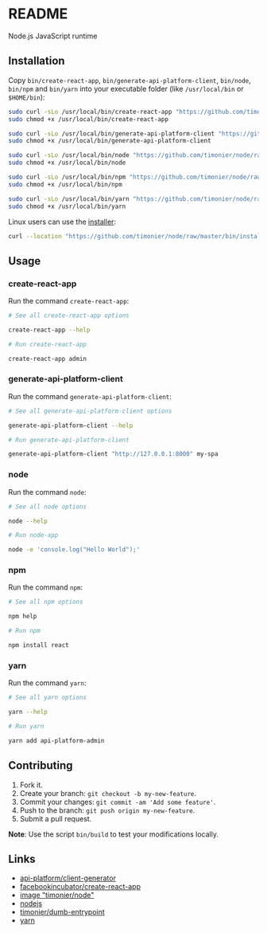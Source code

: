 # README

Node.js JavaScript runtime

## Installation

Copy `bin/create-react-app`, `bin/generate-api-platform-client`, `bin/node`, `bin/npm` and `bin/yarn` into your executable folder (like `/usr/local/bin` or `$HOME/bin`):

```sh
sudo curl -sLo /usr/local/bin/create-react-app "https://github.com/timonier/node/raw/master/bin/create-react-app"
sudo chmod +x /usr/local/bin/create-react-app

sudo curl -sLo /usr/local/bin/generate-api-platform-client "https://github.com/timonier/node/raw/master/bin/generate-api-platform-client"
sudo chmod +x /usr/local/bin/generate-api-platform-client

sudo curl -sLo /usr/local/bin/node "https://github.com/timonier/node/raw/master/bin/node"
sudo chmod +x /usr/local/bin/node

sudo curl -sLo /usr/local/bin/npm "https://github.com/timonier/node/raw/master/bin/npm"
sudo chmod +x /usr/local/bin/npm

sudo curl -sLo /usr/local/bin/yarn "https://github.com/timonier/node/raw/master/bin/yarn"
sudo chmod +x /usr/local/bin/yarn
```

Linux users can use the [installer](https://github.com/timonier/node/blob/master/bin/installer):

```sh
curl --location "https://github.com/timonier/node/raw/master/bin/installer" | sudo sh -s -- install
```

## Usage

### create-react-app

Run the command `create-react-app`:

```sh
# See all create-react-app options

create-react-app --help

# Run create-react-app

create-react-app admin
```

### generate-api-platform-client

Run the command `generate-api-platform-client`:

```sh
# See all generate-api-platform-client options

generate-api-platform-client --help

# Run generate-api-platform-client

generate-api-platform-client "http://127.0.0.1:8000" my-spa
```

### node

Run the command `node`:

```sh
# See all node options

node --help

# Run node-app

node -e 'console.log("Hello World");'
```

### npm

Run the command `npm`:

```sh
# See all npm options

npm help

# Run npm

npm install react
```

### yarn

Run the command `yarn`:

```sh
# See all yarn options

yarn --help

# Run yarn

yarn add api-platform-admin
```

## Contributing

1. Fork it.
2. Create your branch: `git checkout -b my-new-feature`.
3. Commit your changes: `git commit -am 'Add some feature'`.
4. Push to the branch: `git push origin my-new-feature`.
5. Submit a pull request.

__Note__: Use the script `bin/build` to test your modifications locally.

## Links

* [api-platform/client-generator](https://github.com/api-platform/client-generator)
* [facebookincubator/create-react-app](https://github.com/facebookincubator/create-react-app)
* [image "timonier/node"](https://hub.docker.com/r/timonier/node/)
* [nodejs](https://nodejs.org)
* [timonier/dumb-entrypoint](https://github.com/timonier/dumb-entrypoint)
* [yarn](https://yarnpkg.com)
